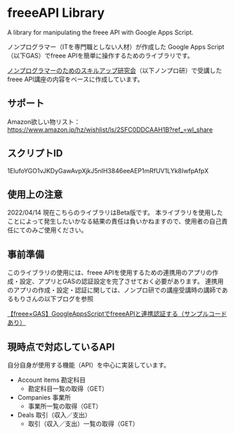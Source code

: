 # freeeAPI Library
A library for manipulating the freee API with Google Apps Script.

ノンプログラマー（ITを専門職としない人材）が作成した Google Apps Script（以下GAS）でfreee APIを簡単に操作するためのライブラリです。

[ノンプログラマーのためのスキルアップ研究会](https://tonari-it.com/community-nonpro-semi-2/)（以下ノンプロ研）で受講したfreee API講座の内容をベースに作成しています。

## サポート
Amazon欲しい物リスト：
https://www.amazon.jp/hz/wishlist/ls/2SFC0DDCAAH1B?ref_=wl_share

## スクリプトID
1ElufoYGO1vJKDyGawAvpXjkJ5nlH3846eeAEP1mRfUV1LYk8IwfpAfpX

## 使用上の注意
2022/04/14 現在こちらのライブラリはBeta版です。
本ライブラリを使用したことによって発生したいかなる結果の責任は負いかねますので、使用者の自己責任にてのみご使用ください。

## 事前準備
このライブラリの使用には、freee APIを使用するための連携用のアプリの作成・設定、アプリとGASの認証設定を完了させておく必要があります。
連携用のアプリの作成・設定・認証に関しては、ノンプロ研での講座受講時の講師であるもりさんの以下ブログを参照

[【freee×GAS】GoogleAppsScriptでfreeeAPIと連携認証する（サンプルコードあり）](https://moripro.net/freee-gas-api/)

## 現時点で対応しているAPI
自分自身が使用する機能（API）を中心に実装しています。

- Account items 勘定科目
  - 勘定科目一覧の取得（GET）
- Companies 事業所
  - 事業所一覧の取得（GET）
- Deals 取引（収入／支出）
  - 取引（収入／支出）一覧の取得（GET）
